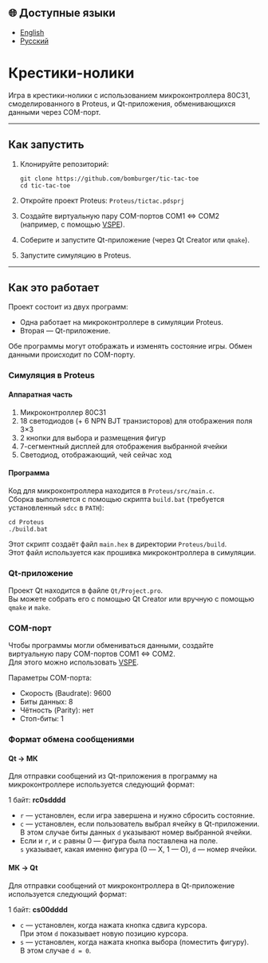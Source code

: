 ## 🌐 Доступные языки

- [English](README.md)
- [Русский](README_ru.md)

# Крестики-нолики

Игра в крестики-нолики с использованием микроконтроллера 80C31, смоделированного в Proteus, и Qt-приложения, обменивающихся данными через COM-порт.

---

## Как запустить

1. Клонируйте репозиторий:

    ```shell
    git clone https://github.com/bomburger/tic-tac-toe
    cd tic-tac-toe
    ```

2. Откройте проект Proteus: `Proteus/tictac.pdsprj`  
3. Создайте виртуальную пару COM-портов COM1 <=> COM2 (например, с помощью [VSPE](http://www.eterlogic.com/Products.VSPE.html)).  
4. Соберите и запустите Qt-приложение (через Qt Creator или `qmake`).  
5. Запустите симуляцию в Proteus.

---

## Как это работает

Проект состоит из двух программ:

- Одна работает на микроконтроллере в симуляции Proteus.
- Вторая — Qt-приложение.

Обе программы могут отображать и изменять состояние игры. Обмен данными происходит по COM-порту.

### Симуляция в Proteus

#### Аппаратная часть

1. Микроконтроллер 80C31  
2. 18 светодиодов (+ 6 NPN BJT транзисторов) для отображения поля 3×3  
3. 2 кнопки для выбора и размещения фигур  
4. 7-сегментный дисплей для отображения выбранной ячейки  
5. Светодиод, отображающий, чей сейчас ход

#### Программа

Код для микроконтроллера находится в `Proteus/src/main.c`.  
Сборка выполняется с помощью скрипта `build.bat` (требуется установленный `sdcc` в `PATH`):

```shell
cd Proteus
./build.bat
```

Этот скрипт создаёт файл `main.hex` в директории `Proteus/build`.  
Этот файл используется как прошивка микроконтроллера в симуляции.

### Qt-приложение

Проект Qt находится в файле `Qt/Project.pro`.  
Вы можете собрать его с помощью Qt Creator или вручную с помощью `qmake` и `make`.

### COM-порт

Чтобы программы могли обмениваться данными, создайте виртуальную пару COM-портов COM1 <=> COM2.  
Для этого можно использовать [VSPE](https://eterlogic.com/Products.VSPE.html).

Параметры COM-порта:

- Скорость (Baudrate): 9600  
- Биты данных: 8  
- Чётность (Parity): нет  
- Стоп-биты: 1

### Формат обмена сообщениями

#### Qt → МК

Для отправки сообщений из Qt-приложения в программу на микроконтроллере используется следующий формат:

1 байт: **rc0sdddd**

- `r` — установлен, если игра завершена и нужно сбросить состояние.
- `c` — установлен, если пользователь выбрал ячейку в Qt-приложении. В этом случае биты данных `d` указывают номер выбранной ячейки.
- Если и `r`, и `c` равны 0 — фигура была поставлена на поле.  
  `s` указывает, какая именно фигура (0 — X, 1 — O), `d` — номер ячейки.

#### МК → Qt

Для отправки сообщений от микроконтроллера в Qt-приложение используется следующий формат:

1 байт: **cs00dddd**

- `c` — установлен, когда нажата кнопка сдвига курсора.  
  При этом `d` показывает новую позицию курсора.
- `s` — установлен, когда нажата кнопка выбора (поместить фигуру).  
  В этом случае `d = 0`.
